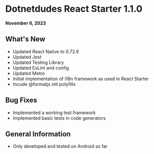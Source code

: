 # Dotnetdudes React Starter 1.1.0

**November 6, 2023**

## What's New

- Updated React Native to 0.72.6
- Updated Jest
- Updated Testing Library
- Updated EsLint and config
- Updated Metro
- Initial implementation of i18n framework as used in React Starter
- Incude @formatjs intl polyfills

## Bug Fixes

- Implemented a working test framework
- Implemented basic tests in code generators

## General Information

- Only developed and tested on Android so far
